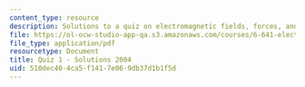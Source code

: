 ```yaml
---
content_type: resource
description: Solutions to a quiz on electromagnetic fields, forces, and motion.
file: https://ol-ocw-studio-app-qa.s3.amazonaws.com/courses/6-641-electromagnetic-fields-forces-and-motion-spring-2005/510dec404ca5f1417e069db37d1b1f5d_quiz1soln_s04.pdf
file_type: application/pdf
resourcetype: Document
title: Quiz 1 - Solutions 2004
uid: 510dec40-4ca5-f141-7e06-9db37d1b1f5d
---
```

